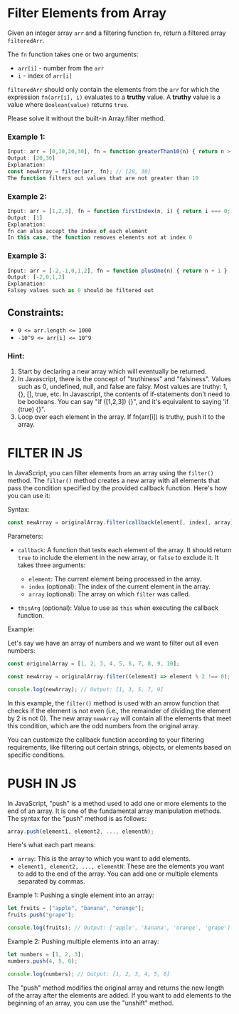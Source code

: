 # Filter Elements from Array

Given an integer array `arr` and a filtering function `fn`, return a filtered array `filteredArr`.

The `fn` function takes one or two arguments:

- `arr[i]` - number from the `arr`
- `i` - index of `arr[i]`

`filteredArr` should only contain the elements from the `arr` for which the expression `fn(arr[i], i)` evaluates to a **truthy** value. A **truthy** value is a value where `Boolean(value)` returns `true`.

Please solve it without the built-in Array.filter method.

### Example 1:

```javascript
Input: arr = [0,10,20,30], fn = function greaterThan10(n) { return n > 10; }
Output: [20,30]
Explanation:
const newArray = filter(arr, fn); // [20, 30]
The function filters out values that are not greater than 10
```

### Example 2:

```javascript
Input: arr = [1,2,3], fn = function firstIndex(n, i) { return i === 0; }
Output: [1]
Explanation:
fn can also accept the index of each element
In this case, the function removes elements not at index 0
```

### Example 3:

```javascript
Input: arr = [-2,-1,0,1,2], fn = function plusOne(n) { return n + 1 }
Output: [-2,0,1,2]
Explanation:
Falsey values such as 0 should be filtered out
```

## Constraints:

- `0 <= arr.length <= 1000`
- `-10^9 <= arr[i] <= 10^9`

### Hint:

1. Start by declaring a new array which will eventually be returned.
2. In Javascript, there is the concept of "truthiness" and "falsiness". Values such as 0, undefined, null, and false are falsy. Most values are truthy: 1, {}, [], true, etc. In Javascript, the contents of if-statements don't need to be booleans. You can say "if ([1,2,3]) {}", and it's equivalent to saying 'if (true) {}".
3. Loop over each element in the array. If fn(arr[i]) is truthy, push it to the array.

# FILTER IN JS

In JavaScript, you can filter elements from an array using the `filter()` method. The `filter()` method creates a new array with all elements that pass the condition specified by the provided callback function. Here's how you can use it:

Syntax:

```javascript
const newArray = originalArray.filter(callback(element[, index[, array]])[, thisArg])
```

Parameters:

- `callback`: A function that tests each element of the array. It should return `true` to include the element in the new array, or `false` to exclude it. It takes three arguments:

  - `element`: The current element being processed in the array.
  - `index` (optional): The index of the current element in the array.
  - `array` (optional): The array on which `filter` was called.

- `thisArg` (optional): Value to use as `this` when executing the callback function.

Example:

Let's say we have an array of numbers and we want to filter out all even numbers:

```javascript
const originalArray = [1, 2, 3, 4, 5, 6, 7, 8, 9, 10];

const newArray = originalArray.filter((element) => element % 2 !== 0);

console.log(newArray); // Output: [1, 3, 5, 7, 9]
```

In this example, the `filter()` method is used with an arrow function that checks if the element is not even (i.e., the remainder of dividing the element by 2 is not 0). The new array `newArray` will contain all the elements that meet this condition, which are the odd numbers from the original array.

You can customize the callback function according to your filtering requirements, like filtering out certain strings, objects, or elements based on specific conditions.

# PUSH IN JS

In JavaScript, "push" is a method used to add one or more elements to the end of an array. It is one of the fundamental array manipulation methods. The syntax for the "push" method is as follows:

```javascript
array.push(element1, element2, ..., elementN);
```

Here's what each part means:

- `array`: This is the array to which you want to add elements.
- `element1, element2, ..., elementN`: These are the elements you want to add to the end of the array. You can add one or multiple elements separated by commas.

Example 1: Pushing a single element into an array:

```javascript
let fruits = ["apple", "banana", "orange"];
fruits.push("grape");

console.log(fruits); // Output: ['apple', 'banana', 'orange', 'grape']
```

Example 2: Pushing multiple elements into an array:

```javascript
let numbers = [1, 2, 3];
numbers.push(4, 5, 6);

console.log(numbers); // Output: [1, 2, 3, 4, 5, 6]
```

The "push" method modifies the original array and returns the new length of the array after the elements are added. If you want to add elements to the beginning of an array, you can use the "unshift" method.
